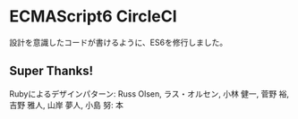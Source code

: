 # ECMAScript6 CircleCI
設計を意識したコードが書けるように、ES6を修行しました。

## Super Thanks!
Rubyによるデザインパターン: Russ Olsen, ラス・オルセン, 小林 健一, 菅野 裕, 吉野 雅人, 山岸 夢人, 小島 努: 本

